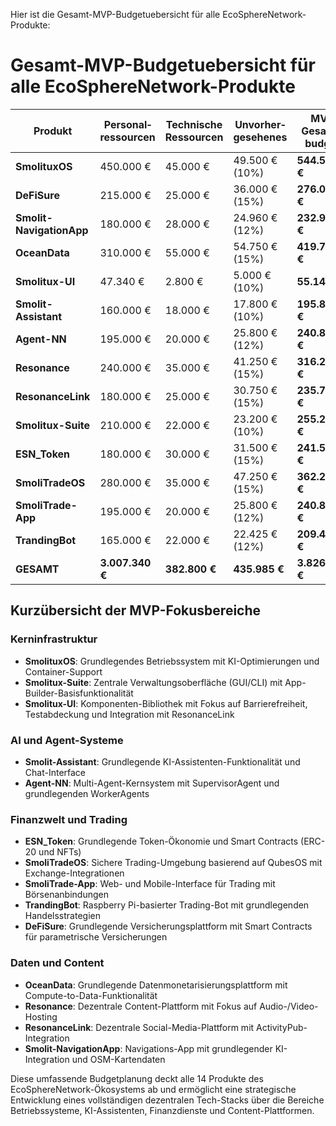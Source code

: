 Hier ist die Gesamt-MVP-Budgetuebersicht für alle EcoSphereNetwork-Produkte:

# Gesamt-MVP-Budgetuebersicht für alle EcoSphereNetwork-Produkte

| Produkt | Personal­ressourcen | Technische Ressourcen | Unvorher­gesehenes | MVP Gesamt­budget | Zeitraum |
|---------|---------------------|----------------------|---------------------|------------------|----------|
| **SmolituxOS** | 450.000 € | 45.000 € | 49.500 € (10%) | **544.500 €** | 6 Monate |
| **DeFiSure** | 215.000 € | 25.000 € | 36.000 € (15%) | **276.000 €** | 4 Monate |
| **Smolit-NavigationApp** | 180.000 € | 28.000 € | 24.960 € (12%) | **232.960 €** | 4 Monate |
| **OceanData** | 310.000 € | 55.000 € | 54.750 € (15%) | **419.750 €** | 6 Monate |
| **Smolitux-UI** | 47.340 € | 2.800 € | 5.000 € (10%) | **55.140 €** | 3 Monate |
| **Smolit-Assistant** | 160.000 € | 18.000 € | 17.800 € (10%) | **195.800 €** | 3 Monate |
| **Agent-NN** | 195.000 € | 20.000 € | 25.800 € (12%) | **240.800 €** | 4 Monate |
| **Resonance** | 240.000 € | 35.000 € | 41.250 € (15%) | **316.250 €** | 5 Monate |
| **ResonanceLink** | 180.000 € | 25.000 € | 30.750 € (15%) | **235.750 €** | 4 Monate |
| **Smolitux-Suite** | 210.000 € | 22.000 € | 23.200 € (10%) | **255.200 €** | 5 Monate |
| **ESN_Token** | 180.000 € | 30.000 € | 31.500 € (15%) | **241.500 €** | 4 Monate |
| **SmoliTradeOS** | 280.000 € | 35.000 € | 47.250 € (15%) | **362.250 €** | 6 Monate |
| **SmoliTrade-App** | 195.000 € | 20.000 € | 25.800 € (12%) | **240.800 €** | 5 Monate |
| **TrandingBot** | 165.000 € | 22.000 € | 22.425 € (12%) | **209.425 €** | 4 Monate |
| **GESAMT** | **3.007.340 €** | **382.800 €** | **435.985 €** | **3.826.125 €** | |

## Kurzübersicht der MVP-Fokusbereiche

### Kerninfrastruktur
- **SmolituxOS**: Grundlegendes Betriebssystem mit KI-Optimierungen und Container-Support
- **Smolitux-Suite**: Zentrale Verwaltungsoberfläche (GUI/CLI) mit App-Builder-Basisfunktionalität
- **Smolitux-UI**: Komponenten-Bibliothek mit Fokus auf Barrierefreiheit, Testabdeckung und Integration mit ResonanceLink

### AI und Agent-Systeme
- **Smolit-Assistant**: Grundlegende KI-Assistenten-Funktionalität und Chat-Interface
- **Agent-NN**: Multi-Agent-Kernsystem mit SupervisorAgent und grundlegenden WorkerAgents

### Finanzwelt und Trading
- **ESN_Token**: Grundlegende Token-Ökonomie und Smart Contracts (ERC-20 und NFTs)
- **SmoliTradeOS**: Sichere Trading-Umgebung basierend auf QubesOS mit Exchange-Integrationen
- **SmoliTrade-App**: Web- und Mobile-Interface für Trading mit Börsenanbindungen
- **TrandingBot**: Raspberry Pi-basierter Trading-Bot mit grundlegenden Handelsstrategien
- **DeFiSure**: Grundlegende Versicherungsplattform mit Smart Contracts für parametrische Versicherungen

### Daten und Content
- **OceanData**: Grundlegende Datenmonetarisierungsplattform mit Compute-to-Data-Funktionalität
- **Resonance**: Dezentrale Content-Plattform mit Fokus auf Audio-/Video-Hosting
- **ResonanceLink**: Dezentrale Social-Media-Plattform mit ActivityPub-Integration
- **Smolit-NavigationApp**: Navigations-App mit grundlegender KI-Integration und OSM-Kartendaten

Diese umfassende Budgetplanung deckt alle 14 Produkte des EcoSphereNetwork-Ökosystems ab und ermöglicht eine strategische Entwicklung eines vollständigen dezentralen Tech-Stacks über die Bereiche Betriebssysteme, KI-Assistenten, Finanzdienste und Content-Plattformen.
